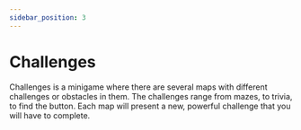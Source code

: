 ```yaml
---
sidebar_position: 3
---
```


# Challenges

Challenges is a minigame where there are several maps with different challenges or obstacles in them. The challenges range from mazes, to trivia, to find the button. Each map will present a new, powerful challenge that you will have to complete.